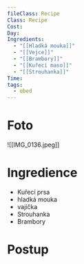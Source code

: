```yaml
---
fileClass: Recipe
Class: Recipe
Cost: 
Day: 
Ingredients:
  - "[[Hladká mouka]]"
  - "[[Vejce]]"
  - "[[Brambory]]"
  - "[[Kuřecí maso]]"
  - "[[Strouhanka]]"
Time: 
tags:
  - obed
---
```

# Foto 

![[IMG_0136.jpeg]]
# Ingredience

- Kuřecí prsa
- hladká mouka
- vajíčka
- Strouhanka
- Brambory 

# Postup 

